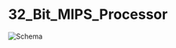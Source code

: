 # 32_Bit_MIPS_Processor
![Schema](https://user-images.githubusercontent.com/87968419/175491403-af7fb129-df12-4837-b392-2204e70af8c2.jpg)

